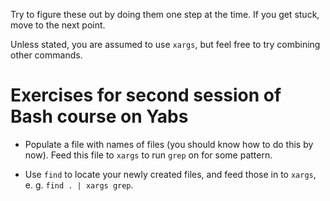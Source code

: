 Try to figure these out by doing them one step at the time. If you get stuck, move to the next point.

Unless stated, you are assumed to use `xargs`, but feel free to try combining other commands.

# Exercises for second session of Bash course on Yabs #

* Populate a file with names of files (you should know how to do this by now). Feed this file to `xargs` to run `grep` on for some pattern.

* Use `find` to locate your newly created files, and feed those in to `xargs`, e. g. `find . | xargs grep`.

